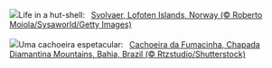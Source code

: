 ![](https://www.bing.com/th?id=OHR.LofotenRorbu_EN-GB4727739447_UHD.jpg&w=1000)Life in a hut-shell:&nbsp;&ensp;[Svolvaer, Lofoten Islands, Norway (© Roberto Moiola/Sysaworld/Getty Images)](https://www.bing.com/th?id=OHR.LofotenRorbu_EN-GB4727739447_UHD.jpg)
<br><br/>
![](https://www.bing.com/th?id=OHR.ChapadaDiamantina_PT-BR0912635874_UHD.jpg&w=1000)Uma cachoeira espetacular:&nbsp;&ensp;[Cachoeira da Fumacinha, Chapada Diamantina Mountains, Bahia, Brazil (© Rtzstudio/Shutterstock)](https://www.bing.com/th?id=OHR.ChapadaDiamantina_PT-BR0912635874_UHD.jpg)
<br><br/>
